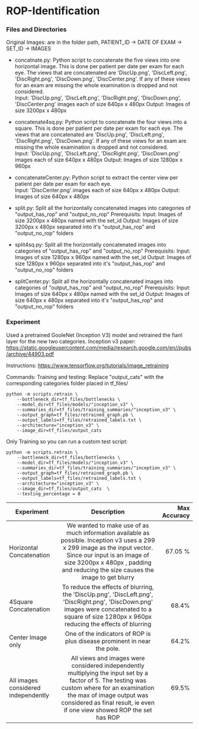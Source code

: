 # ROP-Identification
### Files and Directories ###

Original Images: are in the folder path, PATIENT_ID -> DATE OF EXAM -> SET_ID -> IMAGES 

* concatnate.py: Python script to concatenate the five views into one horizontal image. This is done per patient per date per exam for each eye. The views that are concatenated are 'DiscUp.png', 'DiscLeft.png', 'DiscRight.png', 'DiscDown.png', 'DiscCenter.png'. If any of these views for an exam are missing the whole examination is dropped and not considered.  
 Input: 'DiscUp.png', 'DiscLeft.png', 'DiscRight.png', 'DiscDown.png', 'DiscCenter.png' images each of size 640px x 480px
 Output: Images of size 3200px x 480px
 
 
* concatenate4sq.py: Python script to concatenate the four views into a square. This is done per patient per date per exam for each eye. The views that are concatenated are 'DiscUp.png', 'DiscLeft.png', 'DiscRight.png', 'DiscDown.png'. If any of these views for an exam are missing the whole examination is dropped and not considered.  
 Input: 'DiscUp.png', 'DiscLeft.png', 'DiscRight.png', 'DiscDown.png' images each of size 640px x 480px
 Output: Images of size 1280px x 960px


* concatenateCenter.py: Python script to extract the center view  per patient per date per exam for each eye.  
 Input: 'DiscCenter.png' images each of size 640px x 480px
  Output: Images of size 640px x 480px
 
 
* split.py: Split all the horizontally concatenated images into categories of "output_has_rop" and "output_no_rop"
  Prerequisits:
  Input: Images of size 3200px x 480px named with the set_id
  Output: Images of size 3200px x 480px separated into it's "output_has_rop" and "output_no_rop" folders
  
* split4sq.py: Split all the horizontally concatenated images into categories of "output_has_rop" and "output_no_rop"
  Prerequisits:
  Input: Images of size 1280px x 960px named with the set_id
  Output: Images of size 1280px x 960px separated into it's "output_has_rop" and "output_no_rop" folders
  

* splitCenter.py: Split all the horizontally concatenated images into categories of "output_has_rop" and "output_no_rop"
  Prerequisits:
  Input: Images of size 640px x 480px named with the set_id
  Output: Images of size 640px x 480px separated into it's "output_has_rop" and "output_no_rop" folders
  
  
### Experiment

Used a pretrained GooleNet (Inception V3) model and retrained the fianl layer for the new two categories. 
Inception v3 paper: https://static.googleusercontent.com/media/research.google.com/en//pubs/archive/44903.pdf

Instructions: https://www.tensorflow.org/tutorials/image_retraining

Commands: 
Training and testing:
Replace "output_cats" with the corresponding categories folder placed in tf_files/
```{r, engine='bash', count_lines}
python -m scripts.retrain \
    --bottleneck_dir=tf_files/bottlenecks \
    --model_dir=tf_files/models/"inception_v3" \
    --summaries_dir=tf_files/training_summaries/"inception_v3" \
    --output_graph=tf_files/retrained_graph.pb \
    --output_labels=tf_files/retrained_labels.txt \
    --architecture="inception_v3" \
    --image_dir=tf_files/output_cats 
```

Only Training so you can run a custom test script:
```{r, engine='bash', count_lines}
python -m scripts.retrain \
    --bottleneck_dir=tf_files/bottlenecks \
    --model_dir=tf_files/models/"inception_v3" \
    --summaries_dir=tf_files/training_summaries/"inception_v3" \
    --output_graph=tf_files/retrained_graph.pb \
    --output_labels=tf_files/retrained_labels.txt \
    --architecture="inception_v3" \
    --image_dir=tf_files/output_cats  \
    --testing_percentage = 0
```

| Experiment        | Description               | Max Accuracy  |
| ----------------- |:-------------------------:| -----:|
| Horizontal Concatenation      | We wanted to make use of as much information available as possible. Inception v3 uses a 299 x 299 image as the input vector. Since our input is an image of size 3200px x 480px , padding and reducing the size causes the image to get blurry | 67.05 % |
| 4Square Concatenation     | To reduce the effects of blurring, the 'DiscUp.png', 'DiscLeft.png', 'DiscRight.png', 'DiscDown.png' images were concatenated to a square of size 1280px x 960px reducing the effects of blurring |   68.4% |
| Center Image only | One of the indicators of ROP is plus disease prominent in near the pole. |    64.2% |
| All images considered independently | All views and images were considered independently multiplying the input set by a factor of 5. The testing was custom where for an examination the max of image output was considered as final result, ie even if one view showed ROP the set has ROP |    69.5% |


